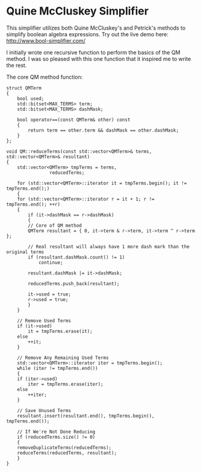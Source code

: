 # Quine McCluskey Simplifier

This simplifier utilizes both Quine McCluskey's and Petrick's methods to simplify boolean algebra expressions.
Try out the live demo here: http://www.bool-simplifier.com/

I initially wrote one recursive function to perform the basics of the QM method. I was so pleased with this one function that it inspired me to write the rest.

The core QM method function:

	struct QMTerm
	{
		bool used;
		std::bitset<MAX_TERMS> term;
		std::bitset<MAX_TERMS> dashMask;

		bool operator==(const QMTerm& other) const
		{
			return term == other.term && dashMask == other.dashMask;
		}
	};
	
	void QM::reduceTerms(const std::vector<QMTerm>& terms, std::vector<QMTerm>& resultant)
	{
	    std::vector<QMTerm> tmpTerms = terms,
	    			reducedTerms;

	    for (std::vector<QMTerm>::iterator it = tmpTerms.begin(); it != tmpTerms.end();)
	    {
		for (std::vector<QMTerm>::iterator r = it + 1; r != tmpTerms.end(); ++r)
		{
		    if (it->dashMask == r->dashMask)
		    {
			// Core of QM method
			QMTerm resultant = { 0, it->term & r->term, it->term ^ r->term };

			// Real resultant will always have 1 more dash mark than the original terms
			if (resultant.dashMask.count() != 1)
			    continue;

			resultant.dashMask |= it->dashMask;

			reducedTerms.push_back(resultant);

			it->used = true;
			r->used = true;
		    }
		}

		// Remove Used Terms
		if (it->used)
		    it = tmpTerms.erase(it);
		else
		    ++it;
	    }

	    // Remove Any Remaining Used Terms
	    std::vector<QMTerm>::iterator iter = tmpTerms.begin();
	    while (iter != tmpTerms.end())
	    {
		if (iter->used)
		    iter = tmpTerms.erase(iter);
		else
		    ++iter;
	    }

	    // Save Unused Terms
	    resultant.insert(resultant.end(), tmpTerms.begin(), tmpTerms.end());

	    // If We're Not Done Reducing
	    if (reducedTerms.size() != 0)
	    {
		removeDuplicateTerms(reducedTerms);
		reduceTerms(reducedTerms, resultant);
	    }
	}
